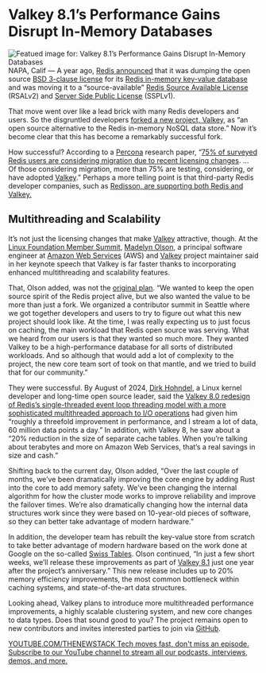 # Valkey 8.1’s Performance Gains Disrupt In-Memory Databases
![Featued image for: Valkey 8.1’s Performance Gains Disrupt In-Memory Databases](https://cdn.thenewstack.io/media/2024/08/ec9588da-valkey-1024x683.png)
NAPA, Calif — A year ago, [Redis announced](https://redis.io/blog/redis-adopts-dual-source-available-licensing/) that it was dumping the open source [BSD 3-clause license](https://opensource.org/license/bsd-3-clause) for its [Redis in-memory key-value database](https://devops.com/redis-labs-extends-reach-of-in-memory-database/) and was moving it to a “source-available” [Redis Source Available License](https://redis.com/legal/rsalv2-agreement/) (RSALv2) and [Server Side Public License](https://redis.com/legal/server-side-public-license-sspl/) (SSPLv1).

That move went over like a lead brick with many Redis developers and users. So the disgruntled developers [forked a new project, Valkey,](https://thenewstack.io/linux-foundation-forks-the-open-source-redis-as-valkey/) as “an open source alternative to the Redis in-memory NoSQL data store.” Now it’s become clear that this has become a remarkably successful fork.

How successful? According to a [Percona](https://www.percona.com/?utm_content=inline+mention) research paper, “[75% of surveyed Redis users are considering migration due to recent licensing changes](https://www.percona.com/resources/2024-valkey-adoption-report). … Of those considering migration, more than 75% are testing, considering, or have adopted [Valkey](https://valkey.io/).” Perhaps a more telling point is that third-party Redis developer companies, such as [Redisson, are supporting both Redis and Valkey.](https://redisson.org/)

## Multithreading and Scalability
It’s not just the licensing changes that make [Valkey](https://thenewstack.io/valkey-a-redis-fork-with-a-future/) attractive, though. At the [Linux Foundation Member Summit](https://events.linuxfoundation.org/lf-member-summit/), [Madelyn Olson](https://www.linkedin.com/in/madelyn-olson-valkey), a principal software engineer at [Amazon Web Services](https://aws.amazon.com/?utm_content=inline+mention) (AWS) and [Valkey](https://valkey.io/) project maintainer said in her keynote speech that Valkey is far faster thanks to incorporating enhanced multithreading and scalability features.

That, Olson added, was not the [original plan](https://thenewstack.io/valkey-will-not-just-be-a-redis-retread/). “We wanted to keep the open source spirit of the Redis project alive, but we also wanted the value to be more than just a fork. We organized a contributor summit in Seattle where we got together developers and users to try to figure out what this new project should look like. At the time, I was really expecting us to just focus on caching, the main workload that Redis open source was serving. What we heard from our users is that they wanted so much more. They wanted Valkey to be a high-performance database for all sorts of distributed workloads. And so although that would add a lot of complexity to the project, the new core team sort of took on that mantle, and we tried to build that for our community.”

They were successful. By August of 2024, [Dirk Hohndel](https://www.linkedin.com/in/dirkhohndel/), a Linux kernel developer and long-time open source leader, said the [Valkey 8.0 redesign of Redis’s single-threaded event loop threading model with a more sophisticated multithreaded approach to I/O operations](https://thenewstack.io/valkey-is-a-different-kind-of-fork/) had given him “roughly a threefold improvement in performance, and I stream a lot of data, 60 million data points a day.” In addition, with Valkey 8, he saw about a “20% reduction in the size of separate cache tables. When you’re talking about terabytes and more on Amazon Web Services, that’s a real savings in size and cash.”

Shifting back to the current day, Olson added, “Over the last couple of months, we’ve been dramatically improving the core engine by adding Rust into the core to add memory safety. We’ve been changing the internal algorithm for how the cluster mode works to improve reliability and improve the failover times. We’re also dramatically changing how the internal data structures work since they were based on 10-year-old pieces of software, so they can better take advantage of modern hardware.”

In addition, the developer team has rebuilt the key-value store from scratch to take better advantage of modern hardware based on the work done at Google on the so-called [Swiss Tables](https://abseil.io/about/design/swisstables). Olson continued, “In just a few short weeks, we’ll release these improvements as part of [Valkey 8.1](https://github.com/valkey-io/valkey/releases) just one year after the project’s anniversary.” This new release includes up to 20% memory efficiency improvements, the most common bottleneck within caching systems, and state-of-the-art data structures.

Looking ahead, Valkey plans to introduce more multithreaded performance improvements, a highly scalable clustering system, and new core changes to data types. Does that sound good to you? The project remains open to new contributors and invites interested parties to join via [GitHub](https://github.com/valkey-io/valkey).

[
YOUTUBE.COM/THENEWSTACK
Tech moves fast, don't miss an episode. Subscribe to our YouTube
channel to stream all our podcasts, interviews, demos, and more.
](https://youtube.com/thenewstack?sub_confirmation=1)